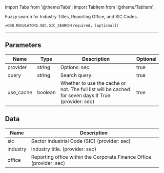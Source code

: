 <!-- markdownlint-disable MD012 MD031 MD033 -->

import Tabs from '@theme/Tabs';
import TabItem from '@theme/TabItem';

Fuzzy search for Industry Titles, Reporting Office, and SIC Codes.

```excel wordwrap
=OBB.REGULATORS.SEC.SIC_SEARCH(required, [optional])
```

---

## Parameters

| Name | Type | Description | Optional |
| ---- | ---- | ----------- | -------- |
| provider | string | Options: sec | true |
| query | string | Search query. | true |
| use_cache | boolean | Whether to use the cache or not. The full list will be cached for seven days if True. (provider: sec) | true |

## Data

| Name | Description |
| ---- | ----------- |
| sic | Sector Industrial Code (SIC) (provider: sec) |
| industry | Industry title. (provider: sec) |
| office | Reporting office within the Corporate Finance Office (provider: sec) |
